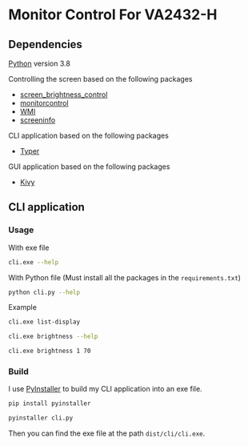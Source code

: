 # Monitor Control For VA2432-H

## Dependencies

[Python](https://www.python.org/) version 3.8

Controlling the screen based on the following packages
- [screen_brightness_control](https://crozzers.github.io/screen_brightness_control/source.html)
- [monitorcontrol](https://newam.github.io/monitorcontrol/)
- [WMI](https://pypi.org/project/WMI/)
- [screeninfo](https://pypi.org/project/screeninfo/)

CLI application based on the following packages
- [Typer](https://typer.tiangolo.com/)

GUI application based on the following packages
- [Kivy](https://kivy.org/)

## CLI application

### Usage

With exe file

```bash
cli.exe --help
```

With Python file (Must install all the packages in the `requirements.txt`)

```bash
python cli.py --help
```

Example
```bash
cli.exe list-display

cli.exe brightness --help

cli.exe brightness 1 70
```

### Build

I use [PyInstaller](https://pyinstaller.org/en/stable/) to build my CLI application into an exe file.

```bash
pip install pyinstaller

pyinstaller cli.py
```

Then you can find the exe file at the path `dist/cli/cli.exe`.